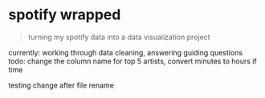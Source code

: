 # spotify wrapped
> turning my spotify data into a data visualization project

currently: working through data cleaning, answering guiding questions 
todo: change the column name for top 5 artists, convert minutes to hours if time

testing change after file rename